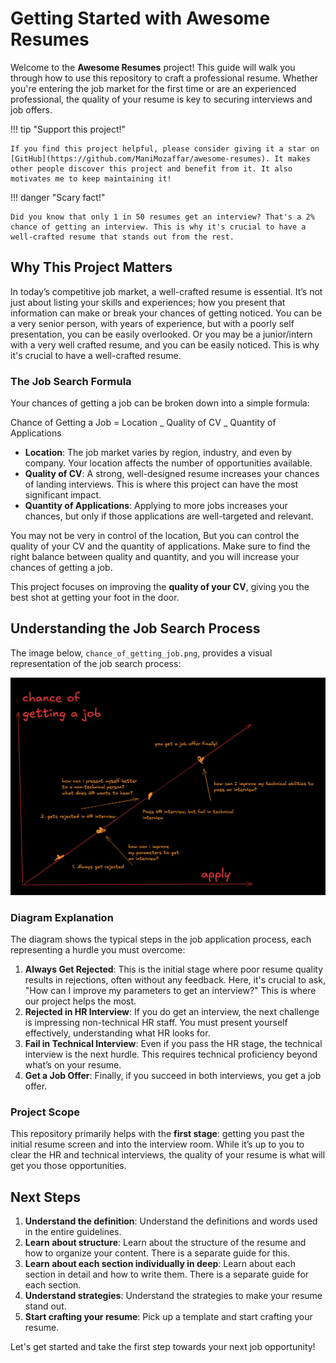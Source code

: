 # Getting Started with Awesome Resumes

Welcome to the **Awesome Resumes** project! This guide will walk you through how to use this repository to craft a professional resume. Whether you're entering the job market for the first time or are an experienced professional, the quality of your resume is key to securing interviews and job offers.

!!! tip "Support this project!"

    If you find this project helpful, please consider giving it a star on [GitHub](https://github.com/ManiMozaffar/awesome-resumes). It makes other people discover this project and benefit from it. It also motivates me to keep maintaining it!

!!! danger "Scary fact!"

    Did you know that only 1 in 50 resumes get an interview? That's a 2% chance of getting an interview. This is why it's crucial to have a well-crafted resume that stands out from the rest.

## Why This Project Matters

In today’s competitive job market, a well-crafted resume is essential. It’s not just about listing your skills and experiences; how you present that information can make or break your chances of getting noticed. You can be a very senior person, with years of experience, but with a poorly self presentation, you can be easily overlooked. Or you may be a junior/intern with a very well crafted resume, and you can be easily noticed. This is why it's crucial to have a well-crafted resume.

### The Job Search Formula

Your chances of getting a job can be broken down into a simple formula:

Chance of Getting a Job = Location _ Quality of CV _ Quantity of Applications

- **Location**: The job market varies by region, industry, and even by company. Your location affects the number of opportunities available.
- **Quality of CV**: A strong, well-designed resume increases your chances of landing interviews. This is where this project can have the most significant impact.
- **Quantity of Applications**: Applying to more jobs increases your chances, but only if those applications are well-targeted and relevant.

You may not be very in control of the location, But you can control the quality of your CV and the quantity of applications. Make sure to find the right balance between quality and quantity, and you will increase your chances of getting a job.

This project focuses on improving the **quality of your CV**, giving you the best shot at getting your foot in the door.

## Understanding the Job Search Process

The image below, `chance_of_getting_job.png`, provides a visual representation of the job search process:

![Chance of Getting a Job](images/chance_of_getting_job.png)

### Diagram Explanation

The diagram shows the typical steps in the job application process, each representing a hurdle you must overcome:

1. **Always Get Rejected**: This is the initial stage where poor resume quality results in rejections, often without any feedback. Here, it's crucial to ask, "How can I improve my parameters to get an interview?" This is where our project helps the most.
2. **Rejected in HR Interview**: If you do get an interview, the next challenge is impressing non-technical HR staff. You must present yourself effectively, understanding what HR looks for.
3. **Fail in Technical Interview**: Even if you pass the HR stage, the technical interview is the next hurdle. This requires technical proficiency beyond what’s on your resume.
4. **Get a Job Offer**: Finally, if you succeed in both interviews, you get a job offer.

### Project Scope

This repository primarily helps with the **first stage**: getting you past the initial resume screen and into the interview room. While it’s up to you to clear the HR and technical interviews, the quality of your resume is what will get you those opportunities.

## Next Steps

1. **Understand the definition**: Understand the definitions and words used in the entire guidelines.
2. **Learn about structure**: Learn about the structure of the resume and how to organize your content. There is a separate guide for this.
3. **Learn about each section individually in deep**: Learn about each section in detail and how to write them. There is a separate guide for each section.
4. **Understand strategies**: Understand the strategies to make your resume stand out.
5. **Start crafting your resume**: Pick up a template and start crafting your resume.

Let's get started and take the first step towards your next job opportunity!
